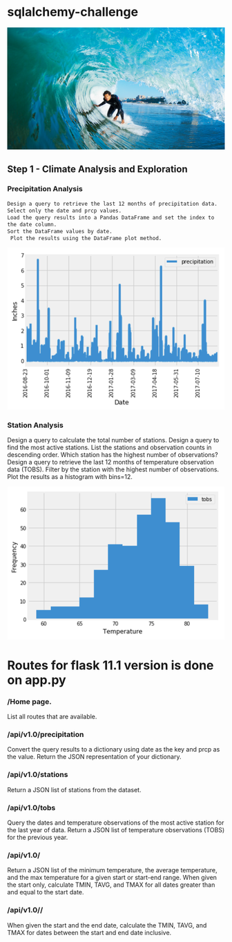 # sqlalchemy-challenge

![hello](https://github.com/kameswari609/sqlalchemy-challenge/blob/master/Images/surfs-up.png)

## Step 1 - Climate Analysis and Exploration
### Precipitation Analysis
    Design a query to retrieve the last 12 months of precipitation data.
    Select only the date and prcp values.
    Load the query results into a Pandas DataFrame and set the index to the date column.
    Sort the DataFrame values by date.
     Plot the results using the DataFrame plot method.
![prcpchart](https://github.com/kameswari609/sqlalchemy-challenge/blob/master/Images/precipitation.png)


### Station Analysis

Design a query to calculate the total number of stations.
Design a query to find the most active stations.
List the stations and observation counts in descending order.
Which station has the highest number of observations?
Design a query to retrieve the last 12 months of temperature observation data (TOBS).
Filter by the station with the highest number of observations.
Plot the results as a histogram with bins=12.

![stationchart](https://github.com/kameswari609/sqlalchemy-challenge/blob/master/Images/station-histogram.png)



# Routes for flask 11.1 version is done on app.py 


 ### /Home page.

List all routes that are available.


### /api/v1.0/precipitation

Convert the query results to a dictionary using date as the key and prcp as the value.
Return the JSON representation of your dictionary.


### /api/v1.0/stations

Return a JSON list of stations from the dataset.

### /api/v1.0/tobs


Query the dates and temperature observations of the most active station for the last year of data.
Return a JSON list of temperature observations (TOBS) for the previous year.

### /api/v1.0/<start> 


Return a JSON list of the minimum temperature, the average temperature, and the max temperature for a given start or start-end range.
When given the start only, calculate TMIN, TAVG, and TMAX for all dates greater than and equal to the start date.

###  /api/v1.0/<start>/<end>
When given the start and the end date, calculate the TMIN, TAVG, and TMAX for dates between the start and end date inclusive.
    
    
